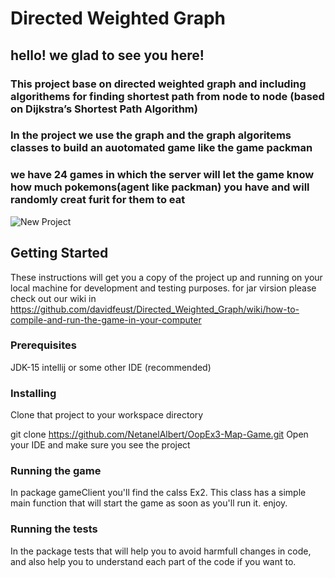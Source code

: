 # Directed Weighted Graph

## hello! we glad to see you here!
### This project base on directed weighted graph and including algorithems for finding shortest path from node to node (based on Dijkstra’s Shortest Path Algorithm)
### In the project we use the graph and the graph algoritems classes to build an auotomated game like the game packman
### we have 24 games in which the server will let the game know how much pokemons(agent like packman) you have and will randomly creat furit for them to eat

![New Project](https://user-images.githubusercontent.com/73063199/102136732-783e5480-3e62-11eb-9618-09ec38a2f4d0.gif)




## Getting Started
These instructions will get you a copy of the project up and running on your local machine for development and testing purposes.
for jar virsion please check out our wiki in https://github.com/davidfeust/Directed_Weighted_Graph/wiki/how-to-compile-and-run-the-game-in-your-computer

### Prerequisites
JDK-15
intellij or some other IDE (recommended)

### Installing
Clone that project to your workspace directory

git clone https://github.com/NetanelAlbert/OopEx3-Map-Game.git
Open your IDE and make sure you see the project 

### Running the game
In package gameClient you'll find the calss Ex2. This class has a simple main function that will start the game as soon as you'll run it. enjoy.

### Running the tests
In the package tests that will help you to avoid harmfull changes in code, and also help you to understand each part of the code if you want to.
